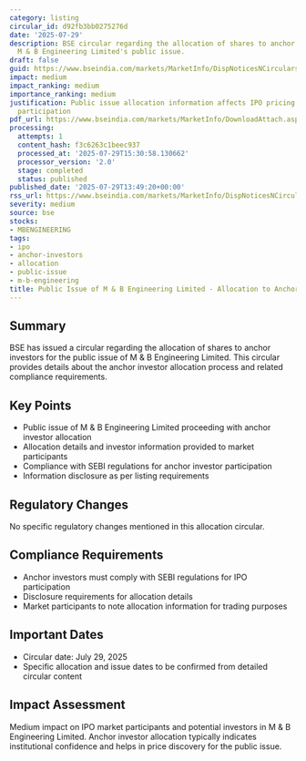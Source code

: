 ```yaml
---
category: listing
circular_id: d92fb3bb0275276d
date: '2025-07-29'
description: BSE circular regarding the allocation of shares to anchor investors in
  M & B Engineering Limited's public issue.
draft: false
guid: https://www.bseindia.com/markets/MarketInfo/DispNoticesNCirculars.aspx?Noticeid={A64A12F8-671F-424F-A80B-65105653F20D}&noticeno=20250729-50&dt=07/29/2025&icount=50&totcount=66&flag=0
impact: medium
impact_ranking: medium
importance_ranking: medium
justification: Public issue allocation information affects IPO pricing and investor
  participation
pdf_url: https://www.bseindia.com/markets/MarketInfo/DownloadAttach.aspx?id=20250729-50&attachedId=4c341d2e-efef-44fb-b62c-eec29ac74c28
processing:
  attempts: 1
  content_hash: f3c6263c1beec937
  processed_at: '2025-07-29T15:30:58.130662'
  processor_version: '2.0'
  stage: completed
  status: published
published_date: '2025-07-29T13:49:20+00:00'
rss_url: https://www.bseindia.com/markets/MarketInfo/DispNoticesNCirculars.aspx?Noticeid={A64A12F8-671F-424F-A80B-65105653F20D}&noticeno=20250729-50&dt=07/29/2025&icount=50&totcount=66&flag=0
severity: medium
source: bse
stocks:
- MBENGINEERING
tags:
- ipo
- anchor-investors
- allocation
- public-issue
- m-b-engineering
title: Public Issue of M & B Engineering Limited - Allocation to Anchor Investors
---
```


## Summary

BSE has issued a circular regarding the allocation of shares to anchor investors for the public issue of M & B Engineering Limited. This circular provides details about the anchor investor allocation process and related compliance requirements.

## Key Points

- Public issue of M & B Engineering Limited proceeding with anchor investor allocation
- Allocation details and investor information provided to market participants
- Compliance with SEBI regulations for anchor investor participation
- Information disclosure as per listing requirements

## Regulatory Changes

No specific regulatory changes mentioned in this allocation circular.

## Compliance Requirements

- Anchor investors must comply with SEBI regulations for IPO participation
- Disclosure requirements for allocation details
- Market participants to note allocation information for trading purposes

## Important Dates

- Circular date: July 29, 2025
- Specific allocation and issue dates to be confirmed from detailed circular content

## Impact Assessment

Medium impact on IPO market participants and potential investors in M & B Engineering Limited. Anchor investor allocation typically indicates institutional confidence and helps in price discovery for the public issue.